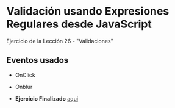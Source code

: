 # Validación usando Expresiones Regulares desde JavaScript

Ejercicio de la Lección 26 - "Validaciones"

 ## Eventos usados
 * OnClick 
 * Onblur

* **Ejercicio Finalizado** [aqui](https://fiorellaqa.github.io/Validation-ReGex/)